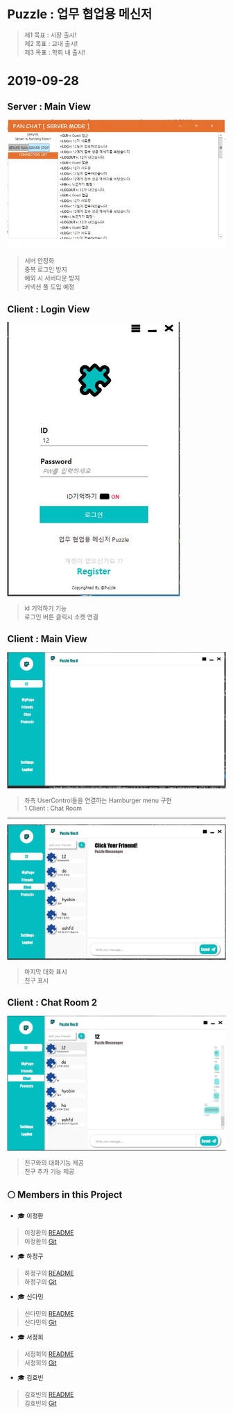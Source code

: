 Puzzle :  업무 협업용 메신저
===
> 제1 목표 : 시장 출시!<br>
> 제2 목표 : 교내 출시!<br>
> 제3 목표 : 학회 내 출시!<br>

2019-09-28
===

Server : Main View
---
![](./img/server.JPG)
> 서버 안정화 <br>
> 중복 로그인 방지 <br>
> 예외 시 서버다운 방지 <br>
> 커넥션 풀 도입 예정


Client : Login View
----
![](./img/clientlogin.JPG)
> id 기억하기 기능<br>
> 로그인 버튼 클릭시 소켓 연결

Client : Main View
---
![](./img/mainviewDefault.JPG)
> 좌측 UserControl들을 연결하는 Hamburger menu 구현 <br>
1
Client : Chat Room
---
![](./img/mainviewChat.JPG)
> 마지막 대화 표시<br>
> 친구 표시

Client : Chat Room 2
---
![](./img/mainviewChat2.JPG)
> 친구와의 대화기능 제공 <br>
> 친구 추가 기능 제공<br>

🌕 Members in this Project 
---

- 🎓 이정환
>이정환의 [README](./winterlood/README.md)<br>
>이정환의 [Git](https://github.com/winterlood)

- 🎓 하정구
>하정구의 [README](./hjg0629/README.md)<br>
>하정구의 [Git](https://github.com/hjg0629)

- 🎓 신다민
>신다민의 [README](./favian/README.md)<br>
>신다민의 [Git](https://github.com/damin8)

- 🎓 서정희
>서정희의 [README](./abcdefgfg1/README.md)<br>
>서정희의 [Git](https://github.com/abcdefgfg1)

- 🎓 김효빈
>김효빈의 [README](./sg05138/README.md)<br>
>김효빈의 [Git](https://github.com/sg05138)

